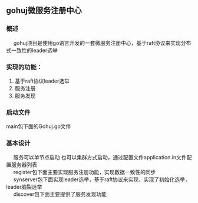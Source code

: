
## gohuj微服务注册中心  

### 概述   
&nbsp;&nbsp;&nbsp;&nbsp; gohuj项目是使用go语言开发的一套微服务注册中心，基于raft协议来实现分布式一致性的leader选举

### 实现的功能：  
 1. 基于raft协议leader选举  
 2. 服务注册  
 3. 服务发现  

### 启动文件 
 main包下面的Gohuj.go文件  

### 基本设计   
&nbsp;&nbsp;&nbsp;&nbsp; 服务可以单节点启动 也可以集群方式启动，通过配置文件application.in文件配置服务器列表   
&nbsp;&nbsp;&nbsp;&nbsp; register包下面主要实现服务注册功能，实现数据一致性的同步    
&nbsp;&nbsp;&nbsp;&nbsp; synserver包下面实现leader选举，基于raft协议来实现，实现了初始化选举，leader脑裂选举  
&nbsp;&nbsp;&nbsp;&nbsp; discover包下面主要提供了服务发现功能